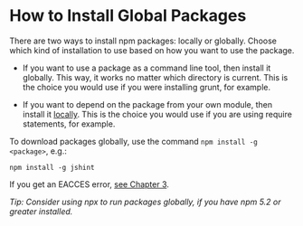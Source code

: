 <!--
title: 08 - How to install global packages
featured: true
-->

# How to Install Global Packages

There are two ways to install npm packages: locally or globally. Choose which kind of installation to use based on how you want to use the package.

* If you want to use a package as a command line tool, then install it globally. This way, it works no matter which directory is current. This is the choice you would use if you were installing grunt, for example. 

* If you want to depend on the package from your own module, then install it [locally](https://docs.npmjs.com/getting-started/installing-npm-packages-locally). This is the choice you would use if you are using require statements, for example. 

To download packages globally, use the command `npm install -g <package>`, e.g.:

```
npm install -g jshint
```

If you get an EACCES error, [see Chapter 3](/getting-started/fixing-npm-permissions). 

*Tip: Consider using npx to run packages globally, if you have npm 5.2 or greater installed.* 